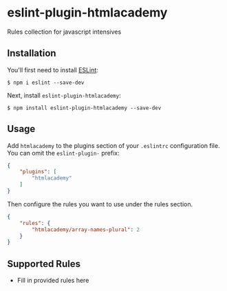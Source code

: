 # eslint-plugin-htmlacademy

Rules collection for javascript intensives

## Installation

You'll first need to install [ESLint](http://eslint.org):

```
$ npm i eslint --save-dev
```

Next, install `eslint-plugin-htmlacademy`:

```
$ npm install eslint-plugin-htmlacademy --save-dev
```


## Usage

Add `htmlacademy` to the plugins section of your `.eslintrc` configuration file. You can omit the `eslint-plugin-` prefix:

```json
{
    "plugins": [
        "htmlacademy"
    ]
}
```


Then configure the rules you want to use under the rules section.

```json
{
    "rules": {
        "htmlacademy/array-names-plural": 2
    }
}
```

## Supported Rules

* Fill in provided rules here






